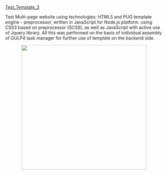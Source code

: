 [Test_Template_3](https://kangaroo94.github.io/test_template_3/)

Test Multi-page website using technologies: HTML5 and PUG template engine - preprocessor, written in JavaScript for Node.js platform. using CSS3 based on preprocessor (SCSS), as well as JavaScript with active use of Jquery library. All this was performed on the basis of individual assembly of GULP4 task manager for further use of template on the backend side.

<p align="center"><img src="static/img/screencapture-file-C-Users-Yevhen-Binkovskyi-Desktop-test-template-3-index-html-2025-07-28-19_17_43.png" width="400"></p>


